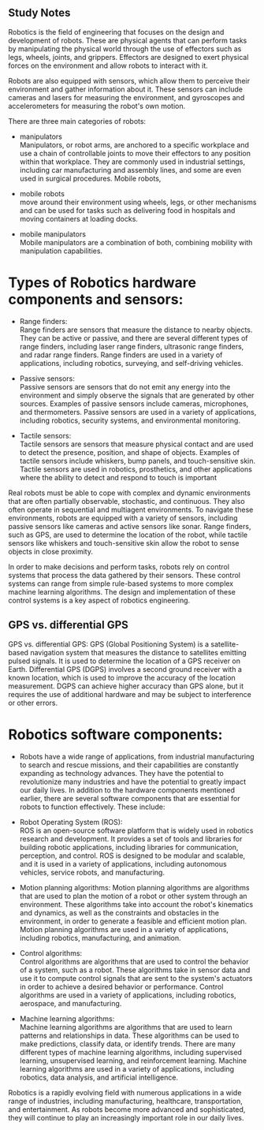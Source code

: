 
## Study Notes
Robotics is the field of engineering that focuses on the design and development of robots. These are physical agents that can perform tasks by manipulating the physical world through the use of effectors such as legs, wheels, joints, and grippers. Effectors are designed to exert physical forces on the environment and allow robots to interact with it.

Robots are also equipped with sensors, which allow them to perceive their environment and gather information about it. These sensors can include cameras and lasers for measuring the environment, and gyroscopes and accelerometers for measuring the robot's own motion.

There are three main categories of robots: <br>
* manipulators <br>
        Manipulators, or robot arms, are anchored to a specific workplace and use a chain of controllable joints to move their effectors to any position within that           workplace. They are commonly used in industrial settings, including car manufacturing and assembly lines, and some are even used in surgical procedures.               Mobile robots,
*  mobile robots  <br>
          move around their environment using wheels, legs, or other mechanisms and can be used for tasks such as delivering food in hospitals and moving containers             at loading docks.

*  mobile manipulators  <br>
          Mobile manipulators are a combination of both, combining mobility with manipulation capabilities.


# Types of Robotics hardware components and sensors:

* Range finders: <br>
Range finders are sensors that measure the distance to nearby objects. They can be active or passive, and there are several different types of range finders, including laser range finders, ultrasonic range finders, and radar range finders. Range finders are used in a variety of applications, including robotics, surveying, and self-driving vehicles.

* Passive sensors: <br>
Passive sensors are sensors that do not emit any energy into the environment and simply observe the signals that are generated by other sources. Examples of passive sensors include cameras, microphones, and thermometers. Passive sensors are used in a variety of applications, including robotics, security systems, and environmental monitoring.

* Tactile sensors: <br>
Tactile sensors are sensors that measure physical contact and are used to detect the presence, position, and shape of objects. Examples of tactile sensors include whiskers, bump panels, and touch-sensitive skin. Tactile sensors are used in robotics, prosthetics, and other applications where the ability to detect and respond to touch is important



Real robots must be able to cope with complex and dynamic environments that are often partially observable, stochastic, and continuous. They also often operate in sequential and multiagent environments. To navigate these environments, robots are equipped with a variety of sensors, including passive sensors like cameras and active sensors like sonar. Range finders, such as GPS, are used to determine the location of the robot, while tactile sensors like whiskers and touch-sensitive skin allow the robot to sense objects in close proximity.

In order to make decisions and perform tasks, robots rely on control systems that process the data gathered by their sensors. These control systems can range from simple rule-based systems to more complex machine learning algorithms. The design and implementation of these control systems is a key aspect of robotics engineering.

##  GPS vs. differential GPS

GPS vs. differential GPS: GPS (Global Positioning System) is a satellite-based navigation system that measures the distance to satellites emitting pulsed signals. It is used to determine the location of a GPS receiver on Earth. Differential GPS (DGPS) involves a second ground receiver with a known location, which is used to improve the accuracy of the location measurement. DGPS can achieve higher accuracy than GPS alone, but it requires the use of additional hardware and may be subject to interference or other errors.


#  Robotics software components:

* Robots have a wide range of applications, from industrial manufacturing to search and rescue missions, and their capabilities are constantly expanding as technology advances. They have the potential to revolutionize many industries and have the potential to greatly impact our daily lives.
In addition to the hardware components mentioned earlier, there are several software components that are essential for robots to function effectively. These include:

* Robot Operating System (ROS):  <br> 
ROS is an open-source software platform that is widely used in robotics research and development. It provides a set of tools and libraries for building robotic applications, including libraries for communication, perception, and control. ROS is designed to be modular and scalable, and it is used in a variety of applications, including autonomous vehicles, service robots, and manufacturing.

* Motion planning algorithms: Motion planning algorithms are algorithms that are used to plan the motion of a robot or other system through an environment. These algorithms take into account the robot's kinematics and dynamics, as well as the constraints and obstacles in the environment, in order to generate a feasible and efficient motion plan. Motion planning algorithms are used in a variety of applications, including robotics, manufacturing, and animation.

* Control algorithms: <br> 
Control algorithms are algorithms that are used to control the behavior of a system, such as a robot. These algorithms take in sensor data and use it to compute control signals that are sent to the system's actuators in order to achieve a desired behavior or performance. Control algorithms are used in a variety of applications, including robotics, aerospace, and manufacturing.

* Machine learning algorithms:  <br> 
Machine learning algorithms are algorithms that are used to learn patterns and relationships in data. These algorithms can be used to make predictions, classify data, or identify trends. There are many different types of machine learning algorithms, including supervised learning, unsupervised learning, and reinforcement learning. Machine learning algorithms are used in a variety of applications, including robotics, data analysis, and artificial intelligence.






Robotics is a rapidly evolving field with numerous applications in a wide range of industries, including manufacturing, healthcare, transportation, and entertainment. As robots become more advanced and sophisticated, they will continue to play an increasingly important role in our daily lives.
